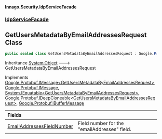 #### [Innago\.Security\.IdpServiceFacade](../../index.md 'index')
### [IdpServiceFacade](../index.md 'IdpServiceFacade')

## GetUsersMetadataByEmailAddressesRequest Class

```csharp
public sealed class GetUsersMetadataByEmailAddressesRequest : Google.Protobuf.IMessage<IdpServiceFacade.GetUsersMetadataByEmailAddressesRequest>, Google.Protobuf.IMessage, System.IEquatable<IdpServiceFacade.GetUsersMetadataByEmailAddressesRequest>, Google.Protobuf.IDeepCloneable<IdpServiceFacade.GetUsersMetadataByEmailAddressesRequest>, Google.Protobuf.IBufferMessage
```

Inheritance [System\.Object](https://learn.microsoft.com/en-us/dotnet/api/system.object 'System\.Object') &#129106; GetUsersMetadataByEmailAddressesRequest

Implements [Google\.Protobuf\.IMessage&lt;](https://learn.microsoft.com/en-us/dotnet/api/google.protobuf.imessage-1 'Google\.Protobuf\.IMessage\`1')[GetUsersMetadataByEmailAddressesRequest](index.md 'IdpServiceFacade\.GetUsersMetadataByEmailAddressesRequest')[&gt;](https://learn.microsoft.com/en-us/dotnet/api/google.protobuf.imessage-1 'Google\.Protobuf\.IMessage\`1'), [Google\.Protobuf\.IMessage](https://learn.microsoft.com/en-us/dotnet/api/google.protobuf.imessage 'Google\.Protobuf\.IMessage'), [System\.IEquatable&lt;](https://learn.microsoft.com/en-us/dotnet/api/system.iequatable-1 'System\.IEquatable\`1')[GetUsersMetadataByEmailAddressesRequest](index.md 'IdpServiceFacade\.GetUsersMetadataByEmailAddressesRequest')[&gt;](https://learn.microsoft.com/en-us/dotnet/api/system.iequatable-1 'System\.IEquatable\`1'), [Google\.Protobuf\.IDeepCloneable&lt;](https://learn.microsoft.com/en-us/dotnet/api/google.protobuf.ideepcloneable-1 'Google\.Protobuf\.IDeepCloneable\`1')[GetUsersMetadataByEmailAddressesRequest](index.md 'IdpServiceFacade\.GetUsersMetadataByEmailAddressesRequest')[&gt;](https://learn.microsoft.com/en-us/dotnet/api/google.protobuf.ideepcloneable-1 'Google\.Protobuf\.IDeepCloneable\`1'), [Google\.Protobuf\.IBufferMessage](https://learn.microsoft.com/en-us/dotnet/api/google.protobuf.ibuffermessage 'Google\.Protobuf\.IBufferMessage')

| Fields | |
| :--- | :--- |
| [EmailAddressesFieldNumber](EmailAddressesFieldNumber.md 'IdpServiceFacade\.GetUsersMetadataByEmailAddressesRequest\.EmailAddressesFieldNumber') | Field number for the "emailAddresses" field\. |
